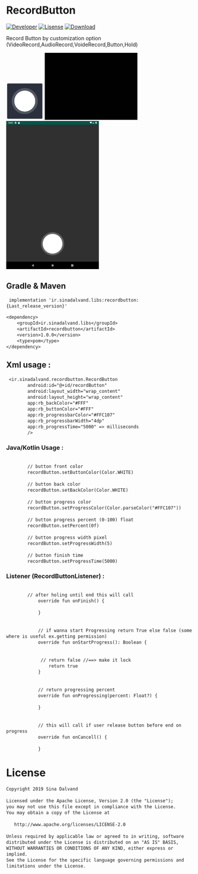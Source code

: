 # RecordButton

[![Developer](https://img.shields.io/badge/developer-sina%20dalvand-orange)](https://github.com/sinadalvand)
[![Lisense](https://img.shields.io/badge/License-Apache%202-lightgrey.svg)](https://www.apache.org/licenses/LICENSE-2.0)
[![Download](https://img.shields.io/github/v/release/sinadalvand/RecordButton)](https://bintray.com/sinadalvand/maven/RecordButton)

Record Button by customization option (VideoRecord,AudioRecord,VoideRecord,Button,Hold)


<img src="https://github.com/sinadalvand/RecordButton/blob/master/art/logo.png" width="100"/>


<img src="https://github.com/sinadalvand/RecordButton/blob/master/art/demo.gif" width="250"/>

<img src="https://github.com/sinadalvand/RecordButton/blob/master/art/screen.png" width="250"/>


## Gradle & Maven
```
 implementation 'ir.sinadalvand.libs:recordbutton:{Last_release_version}'
```
```
<dependency>
	<groupId>ir.sinadalvand.libs</groupId>
	<artifactId>recordbutton</artifactId>
	<version>1.0.0</version>
	<type>pom</type>
</dependency>
```


## Xml usage :
```
 <ir.sinadalvand.recordbutton.RecordButton
        android:id="@+id/recordButton"
        android:layout_width="wrap_content"
        android:layout_height="wrap_content"
        app:rb_backColor="#FFF"
        app:rb_buttonColor="#FFF"
        app:rb_progressbarColor="#FFC107"
        app:rb_progressbarWidth="4dp"
        app:rb_progressTime="5000" => milliseconds 
		/>
```

### Java/Kotlin Usage :
```

		// button front color
        recordButton.setButtonColor(Color.WHITE)

        // button back color
        recordButton.setBackColor(Color.WHITE)

        // button progress color
        recordButton.setProgressColor(Color.parseColor("#FFC107"))

        // button progress percent (0-100) float
        recordButton.setPercent(0f)

        // button progress width pixel
        recordButton.setProgressWidth(5)

        // button finish time
        recordButton.setProgressTime(5000)

```

### Listener (RecordButtonListener) :
```

		// after holing until end this will call
            override fun onFinish() {

            }
			

            // if wanna start Progressing return True else false (some where is useful ex.getting permission)
            override fun onStartProgress(): Boolean {


             // return false //==> make it lock
                return true
            }
			

            // return progressing percent
            override fun onProgressing(percent: Float?) {

            }
			

            // this will call if user release button before end on progress
            override fun onCancell() {

            }

```


# License

    Copyright 2019 Sina Dalvand

    Licensed under the Apache License, Version 2.0 (the "License");
    you may not use this file except in compliance with the License.
    You may obtain a copy of the License at

       http://www.apache.org/licenses/LICENSE-2.0

    Unless required by applicable law or agreed to in writing, software
    distributed under the License is distributed on an "AS IS" BASIS,
    WITHOUT WARRANTIES OR CONDITIONS OF ANY KIND, either express or implied.
    See the License for the specific language governing permissions and
    limitations under the License.


